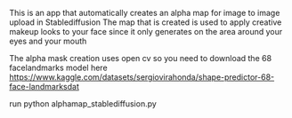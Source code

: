 This is an app that automatically creates an alpha map for image to image upload in Stablediffusion
The map that is created is used to apply creative makeup looks to your face since it only generates on the area around your eyes and your mouth

The alpha mask creation uses open cv so you need to download the 68 facelandmarks model here 
https://www.kaggle.com/datasets/sergiovirahonda/shape-predictor-68-face-landmarksdat

run python alphamap_stablediffusion.py
